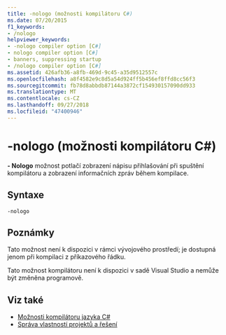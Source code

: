 ```yaml
---
title: -nologo (možnosti kompilátoru C#)
ms.date: 07/20/2015
f1_keywords:
- /nologo
helpviewer_keywords:
- -nologo compiler option [C#]
- nologo compiler option [C#]
- banners, suppressing startup
- /nologo compiler option [C#]
ms.assetid: 426afb36-a8fb-469d-9c45-a35d9512557c
ms.openlocfilehash: a8f4582e9c8d5a54d924ff5b456ef8ffd8cc56f3
ms.sourcegitcommit: fb78d8abbdb87144a3872cf154930157090dd933
ms.translationtype: MT
ms.contentlocale: cs-CZ
ms.lasthandoff: 09/27/2018
ms.locfileid: "47400946"
---
```

# <a name="-nologo-c-compiler-options"></a>-nologo (možnosti kompilátoru C#)
**- Nologo** možnost potlačí zobrazení nápisu přihlašování při spuštění kompilátoru a zobrazení informačních zpráv během kompilace.  
  
## <a name="syntax"></a>Syntaxe  
  
```console  
-nologo  
```  
  
## <a name="remarks"></a>Poznámky  
 Tato možnost není k dispozici v rámci vývojového prostředí; je dostupná jenom při kompilaci z příkazového řádku.  
  
 Tato možnost kompilátoru není k dispozici v sadě Visual Studio a nemůže být změněna programově.  
  
## <a name="see-also"></a>Viz také  

- [Možnosti kompilátoru jazyka C#](../../../csharp/language-reference/compiler-options/index.md)  
- [Správa vlastností projektů a řešení](/visualstudio/ide/managing-project-and-solution-properties)
